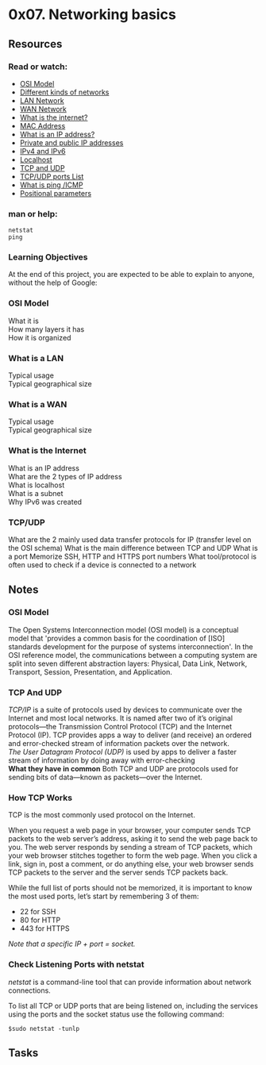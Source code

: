 # 0x07. Networking basics # 
## Resources
### Read or watch:
+ [OSI Model](https://en.wikipedia.org/wiki/OSI_model)
+ [Different kinds of networks](https://www.lifewire.com/lans-wans-and-other-area-networks-817376)
+ [LAN Network](https://en.wikipedia.org/wiki/Local_area_network) 
+ [WAN Network](https://en.wikipedia.org/wiki/Wide_area_network) 
+ [What is the internet?](https://roadmap.sh/guides/what-is-internet)  
+ [MAC Address](https://whatismyipaddress.com/mac-address)
+ [What is an IP address?](https://www.bleepingcomputer.com/tutorials/ip-addresses-explained/)
+ [Private and public IP addresses](https://www.iplocation.net/public-vs-private-ip-address)
+ [IPv4 and IPv6](https://www.webopedia.com/insights/ipv6-ipv4-difference/)  
+ [Localhost](https://en.wikipedia.org/wiki/Localhost) 
+ [TCP and UDP](https://www.howtogeek.com/190014/htg-explains-what-is-the-difference-between-tcp-and-udp/)
+ [TCP/UDP ports List](https://en.wikipedia.org/wiki/List_of_TCP_and_UDP_port_numbers)
+ [What is ping /ICMP](https://en.wikipedia.org/wiki/Ping_%28networking_utility%29)
+ [Positional parameters](https://wiki.bash-hackers.org/scripting/posparams)

### man or help:

    netstat
    ping
### Learning Objectives
At the end of this project, you are expected to be able to explain to anyone, without the help of Google:

### OSI Model  
What it is  
How many layers it has  
How it is organized  
### What is a LAN   
Typical usage  
Typical geographical size  
### What is a WAN  
Typical usage  
Typical geographical size  
### What is the Internet  
What is an IP address  
What are the 2 types of IP address  
What is localhost  
What is a subnet  
Why IPv6 was created  
### TCP/UDP  
What are the 2 mainly used data transfer protocols for IP (transfer level on the OSI schema)
What is the main difference between TCP and UDP
What is a port
Memorize SSH, HTTP and HTTPS port numbers
What tool/protocol is often used to check if a device is connected to a network
## Notes
### OSI Model
The Open Systems Interconnection model (OSI model) is a conceptual model that 'provides a common basis for the coordination of [ISO] standards development for the purpose of systems interconnection'. In the OSI reference model, the communications between a computing system are split into seven different abstraction layers: Physical, Data Link, Network, Transport, Session, Presentation, and Application.  
### TCP And UDP
*TCP/IP* is a suite of protocols used by devices to communicate over the Internet and most local networks. It is named after two of it’s original protocols—the Transmission Control Protocol (TCP) and the Internet Protocol (IP). TCP provides apps a way to deliver (and receive) an ordered and error-checked stream of information packets over the network.   
*The User Datagram Protocol (UDP)* is used by apps to deliver a faster stream of information by doing away with error-checking   
**What they have in common**
Both TCP and UDP are protocols used for sending bits of data—known as packets—over the Internet.
### How TCP Works 
TCP is the most commonly used protocol on the Internet.   

When you request a web page in your browser, your computer sends TCP packets to the web server’s address, asking it to send the web page back to you. The web server responds by sending a stream of TCP packets, which your web browser stitches together to form the web page. When you click a link, sign in, post a comment, or do anything else, your web browser sends TCP packets to the server and the server sends TCP packets back.   

While the full list of ports should not be memorized, it is important to know the most used ports, let’s start by remembering 3 of them:   

+ 22 for SSH
+ 80 for HTTP
+ 443 for HTTPS   

*Note that a specific IP + port = socket.*   

### Check Listening Ports with netstat
*netstat* is a command-line tool that can provide information about network connections.  

To list all TCP or UDP ports that are being listened on, including the services using the ports and the socket status use the following command:   

    $sudo netstat -tunlp  


## Tasks


